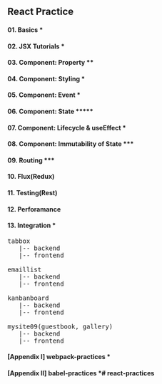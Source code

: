 ## React Practice

#### 01. Basics *
#### 02. JSX Tutorials *
#### 03. Component: Property **
#### 04. Component: Styling *
#### 05. Component: Event *
#### 06. Component: State ***** 
#### 07. Component: Lifecycle & useEffect *
#### 08. Component: Immutability of State ***
#### 09. Routing ***
#### 10. Flux(Redux)
#### 11. Testing(Rest)
#### 12. Perforamance
#### 13. Integration *

<pre>
tabbox
   |-- backend
   |-- frontend

emaillist
   |-- backend
   |-- frontend

kanbanboard
   |-- backend
   |-- frontend

mysite09(guestbook, gallery)
   |-- backend
   |-- frontend
</pre>

#### [Appendix I] webpack-practices *
#### [Appendix II] babel-practices *# react-practices
